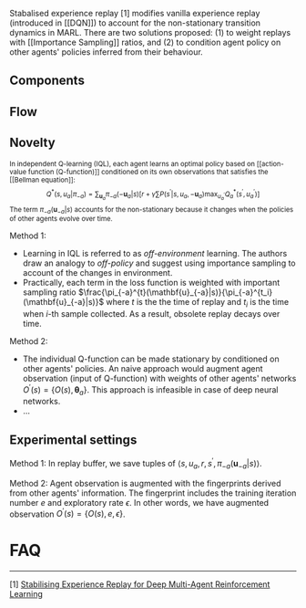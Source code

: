 Stabalised experience replay [1] modifies vanilla experience replay (introduced in [[DQN]]) to account for the non-stationary transition dynamics in MARL. There are two solutions proposed: (1) to weight replays with [[Importance Sampling]] ratios, and (2) to condition agent policy on other agents' policies inferred from their behaviour.

## Components

## Flow

## Novelty
<sub>In independent Q-learning (IQL), each agent learns an optimal policy based on [[action-value function (Q-function)]] conditioned on its own observations that satisfies the [[Bellman equation]]:
	$$Q^*(s, u_a | \pi_{-a}) = \sum_{\mathbf{u}_a} \pi_{-a}(-\mathbf{u}_a |s) \left[ r + \gamma \sum P(s^\prime | s, u_a, -\mathbf{u}_a) \max_{u^\prime_a} Q^*_a(s^\prime, u^\prime_a) \right]$$
	The term $\pi_{-a}(\mathbf{u}_{-a}|s)$ accounts for the non-stationary because it changes when the policies of other agents evolve over time.</sub>
	
Method 1:
- Learning in IQL is referred to as *off-environment* learning. The authors draw an analogy to *off-policy* and suggest using importance sampling to account of the changes in environment.
- Practically, each term in the loss function is weighted with important sampling ratio $\frac{\pi_{-a}^{t}(\mathbf{u}_{-a}|s)}{\pi_{-a}^{t_i}(\mathbf{u}_{-a}|s)}$ where $t$ is the the time of replay and $t_i$ is the time when $i$-th sample collected. As a result, obsolete replay decays over time.

Method 2:
- The individual Q-function can be made stationary by conditioned on other agents' policies. An naive approach would augment agent observation (input of Q-function) with weights of other agents' networks $O^\prime(s) = \{ O(s) ,\boldsymbol{\theta}_a \}$. This approach is infeasible in case of deep neural networks.
- ...

## Experimental settings
 Method 1: In replay buffer, we save tuples of $\langle s, u_a, r, s^\prime, \pi_{-a}(\mathbf{u}_{-a}|s) \rangle$.
 
 Method 2: Agent observation is augmented with the fingerprints derived from other agents' information. The fingerprint includes the training iteration number $e$ and exploratory rate $\epsilon$. In other words, we have augmented observation $O^\prime(s) = \{ O(s), e, \epsilon \}$.

# FAQ

---
[1] [Stabilising Experience Replay for Deep Multi-Agent Reinforcement Learning](https://arxiv.org/abs/1702.08887)
